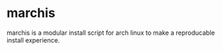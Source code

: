 # marchis
marchis is a modular install script for arch linux to make a reproducable install experience.
